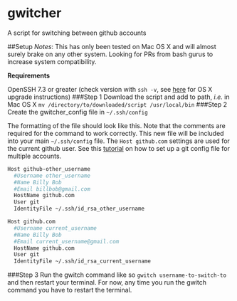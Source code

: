 # gwitcher
A script for switching between github accounts

##Setup
*Notes*: This has only been tested on Mac OS X and will almost surely brake on any other system. Looking for PRs from bash gurus to increase system compatibility.

 
**Requirements**

OpenSSH 7.3 or greater (check version with `ssh -v`, see [here](https://mochtu.de/2015/01/07/updating-openssh-on-mac-os-x-10-10-yosemite/) for OS X upgrade instructions)
###Step 1
Download the script and add to path, *i.e.* in Mac OS X
`mv /directory/to/downloaded/script /usr/local/bin`
###Step 2
Create the gwitcher_config file in `~/.ssh/config`

The formatting of the file should look like this. Note that the comments are required for the command to work correctly. This new file will be included into your main `~/.ssh/config` file. The `Host github.com` settings are used for the current github user. See this [tutorial](https://code.tutsplus.com/tutorials/quick-tip-how-to-work-with-github-and-multiple-accounts--net-22574) on how to set up a git config file for multiple accounts.

```bash
Host github-other_username
  #Username other_username
  #Name Billy Bob
  #Email billbob@gmail.com
  HostName github.com
  User git
  IdentityFile ~/.ssh/id_rsa_other_username

Host github.com
  #Username current_username
  #Name Billy Bob
  #Email current_username@gmail.com
  HostName github.com
  User git
  IdentityFile ~/.ssh/id_rsa_current_username
```
###Step 3
Run the gwitch command like so `gwitch username-to-switch-to` and then restart your terminal. For now, any time you run the gwitch command you have to restart the terminal.